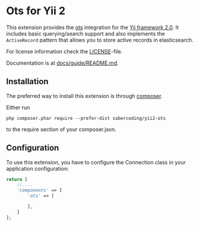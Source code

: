 Ots for Yii 2
==============================================

This extension provides the [ots](https://help.aliyun.com/document_detail/27280.html?spm=5176.7727283.6.539.MdnSPT) integration for the [Yii framework 2.0](http://www.yiiframework.com).
It includes basic querying/search support and also implements the `ActiveRecord` pattern that allows you to store active
records in elasticsearch.

For license information check the [LICENSE](LICENSE.md)-file.

Documentation is at [docs/guide/README.md](docs/guide/README.md).

Installation
------------

The preferred way to install this extension is through [composer](http://getcomposer.org/download/).

Either run

```
php composer.phar require --prefer-dist sabercoding/yii2-ots
```

to the require section of your composer.json.

Configuration
-------------

To use this extension, you have to configure the Connection class in your application configuration:

```php
return [
    //....
    'components' => [
        'ots' => [

        ],
    ]
];
```
